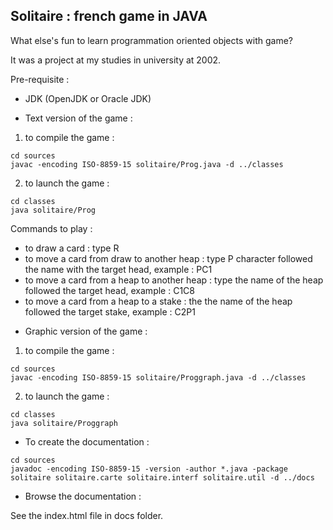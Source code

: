 Solitaire : french game in JAVA
---

What else's fun to learn programmation oriented objects with game?

It was a project at my studies in university at 2002.

Pre-requisite :
- JDK (OpenJDK or Oracle JDK)


* Text version of the game :

1. to compile the game :
```
cd sources
javac -encoding ISO-8859-15 solitaire/Prog.java -d ../classes
```

2. to launch the game :
```
cd classes
java solitaire/Prog
```

Commands to play :
- to draw a card : type R
- to move a card from draw to another heap : type P character followed the name with the target head, example : PC1
- to move a card from a heap to another heap : type the name of the heap followed the target head, example : C1C8
- to move a card from a heap to a stake : the the name of the heap followed the target stake, example : C2P1

* Graphic version of the game :

1. to compile the game :
```
cd sources
javac -encoding ISO-8859-15 solitaire/Proggraph.java -d ../classes
```

2. to launch the game :
```
cd classes
java solitaire/Proggraph
```

* To create the documentation :
```
cd sources
javadoc -encoding ISO-8859-15 -version -author *.java -package solitaire solitaire.carte solitaire.interf solitaire.util -d ../docs
```

* Browse the documentation :

See the index.html file in docs folder.
